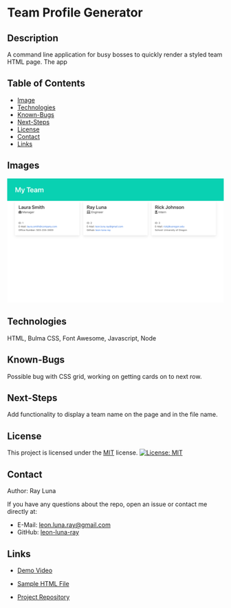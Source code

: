 
# Team Profile Generator

  ## Description

  A command line application for busy bosses to quickly render a styled team HTML page. The app 

  ## Table of Contents

  * [Image](#image)
  * [Technologies](#technologies)
  * [Known-Bugs](#known-bugs)
  * [Next-Steps](#next-steps)
  * [License](#license)
  * [Contact](#contact)
  * [Links](#links)

  ## Images

  ![HTML](./assets/screencapture.png)

  ## Technologies
  
  HTML, Bulma CSS, Font Awesome, Javascript, Node

  ## Known-Bugs

  Possible bug with CSS grid, working on getting cards on to next row.

  ## Next-Steps

  Add functionality to display a team name on the page and in the file name.

  ## License

  This project is licensed under the [MIT](https://opensource.org/licenses/MIT) license.
  [![License: MIT](https://img.shields.io/badge/License-MIT-yellow.svg)](https://opensource.org/licenses/MIT)

  ## Contact

  Author: Ray Luna 

  If you have any questions about the repo, open an issue or contact me directly at:
  - E-Mail: leon.luna.ray@gmail.com
  - GitHub: [leon-luna-ray](https://github.com/leon-luna-ray)

  ## Links

  - [Demo Video](https://youtu.be/_9L0reNTwvs) 

  - [Sample HTML File](https://github.com/leon-luna-ray/team-profile-generator/blob/master/output/team.html) 

  - [Project Repository](https://github.com/leon-luna-ray/team-profile-generator)

  